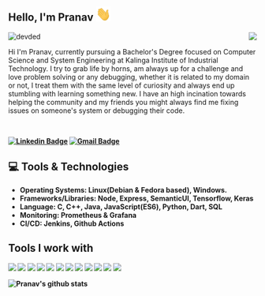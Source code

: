 <h2> Hello, I'm Pranav <img src="https://raw.githubusercontent.com/ABSphreak/ABSphreak/master/gifs/Hi.gif" width="30px"></h2><img  align='right' src="https://i.ibb.co/cNCw2mY/pranav.png">

<p align="left"> <img src="https://komarev.com/ghpvc/?username=PranavShekhar13&color=blueviolet&style=plastic" alt="devded" /></p>


Hi I'm Pranav</strong>, currently pursuing a Bachelor's Degree focused on Computer Science and System Engineering at Kalinga Institute of Industrial Technology. I try to grab life by horns, am always up for a challenge and love problem solving or any debugging, whether it is related to my domain or not, I treat them with the same level of curiosity and always end up stumbling with learning something new. I have an high incination towards helping the community and my friends you might always find me fixing issues on someone's system or debugging their code.<strong>

<br/>

[![Linkedin Badge](https://img.shields.io/badge/-pranav-blue?style=flat-square&logo=Linkedin&logoColor=white&link=https://www.linkedin.com/in/pranav-shekhar-238328192/)](https://www.linkedin.com/in/pranav-shekhar-238328192/) [![Gmail Badge](https://img.shields.io/badge/-pranavshekhar1309@gmail.com-c14438?style=flat-square&logo=Gmail&logoColor=white&link=https://mail.google.com/mail/u/0/?fs=1&to=pranavshekhar1309@gmail.com&su=SUBJECT&body=BODY&tf=cm)](https://mail.google.com/mail/u/0/?fs=1&to=pranavshekhar1309@gmail.com&su=SUBJECT&body=BODY&tf=cm)

## :computer: Tools & Technologies
* **Operating Systems**: Linux(Debian & Fedora based), Windows.
* **Frameworks/Libraries**: Node, Express, SemanticUI, Tensorflow, Keras
* **Language**: C, C++, Java, JavaScript(ES6), Python, Dart, SQL
* **Monitoring**: Prometheus & Grafana
* **CI/CD**: Jenkins, Github Actions

## Tools I work with
 <img src = 'https://raw.githubusercontent.com/MarikIshtar007/MarikIshtar007/master/images/git.svg' height='30'/> <img src = 'https://image.flaticon.com/icons/svg/919/919853.svg' width='30'/> <img src = 'https://image.flaticon.com/icons/svg/919/919851.svg' width='30'/> <img src = 'https://github.com/MarikIshtar007/MarikIshtar007/blob/master/images/js.svg' width='30'/> <img src = 'https://raw.githubusercontent.com/MarikIshtar007/MarikIshtar007/master/images/flutter-logo.svg' width='23'/>  <img src = 'https://github.com/MarikIshtar007/MarikIshtar007/blob/master/images/flask.png' width='30'/>  <img src = 'https://icon-library.com/images/node-js-icon/node-js-icon-8.jpg' width='27'/> <img src = 'https://github.com/MarikIshtar007/MarikIshtar007/blob/master/images/cpp.svg' width='30'/> <img src = 'https://image.flaticon.com/icons/svg/919/919856.svg' width='30'/> <img src = 'https://upload-icon.s3.us-east-2.amazonaws.com/uploads/icons/png/3556671901536211770-512.png' width='30'/> <img src = 'https://upload.wikimedia.org/wikipedia/commons/thumb/1/17/GraphQL_Logo.svg/1200px-GraphQL_Logo.svg.png' width='30'/> <img src = 'https://d2eip9sf3oo6c2.cloudfront.net/tags/images/000/001/216/thumb/apollo-seeklogo.com_%281%29.png' width='30'/>
 



![Pranav's github stats](https://github-readme-stats.vercel.app/api?username=PranavShekhar13&show_icons=true&hide=[%22issues%22])
